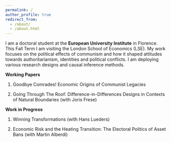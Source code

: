 ```yaml
---
permalink: /
author_profile: true
redirect_from: 
  - /about/
  - /about.html
---
```


I am a doctoral student at the **European University Institute** in Florence. This Fall Term I am visiting the London School of Economics (LSE). My work focuses on the political effects of communism and how it shaped attitudes towards authoritarianism, identities and political conflicts. I am deploying various research designs and causal inference methods. 


**Working Papers**  

1. Goodbye Comrades! Economic Origins of Communist Legacies

2. Going Through The Roof: Difference-in-Differences Designs in Contexts of Natural Boundaries (with Joris Frese)


**Work in Progress**

1. Winning Transformations (with Hans Lueders)

2. Economic Risk and the Heating Transition: The Electoral Politics of Asset Bans (with Martin Alberdi)


